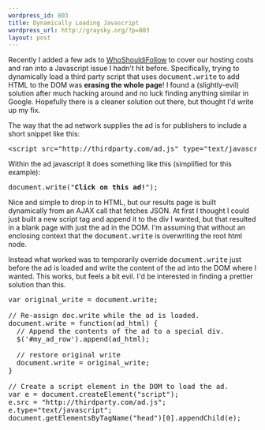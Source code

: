```yaml
--- 
wordpress_id: 803
title: Dynamically Loading Javascript
wordpress_url: http://graysky.org/?p=803
layout: post
---
```

Recently I added a few ads to <a href="http://whoshouldifollow.com">WhoShouldiFollow</a> to cover our hosting costs and ran into a Javascript issue I hadn't hit before. Specifically, trying to dynamically load a third party script that uses <tt>document.write</tt> to add HTML to the DOM was <b>erasing the whole page</b>! I found a (slightly-evil) solution after much hacking around and no luck finding anything similar in Google. Hopefully there is a cleaner solution out there, but thought I'd write up my fix.

The way that the ad network supplies the ad is for publishers to include a short snippet like this:

<pre lang="html">
&lt;script src="http://thirdparty.com/ad.js" type="text/javascript"&gt;&lt;/script&gt;
</pre>

Within the ad javascript it does something like this (simplified for this example):
<pre lang="javascript">
document.write("<b>Click on this ad!</b>");
</pre>

Nice and simple to drop in to HTML, but our results page is built dynamically from an AJAX call that fetches JSON. At first I thought I could just built a new script tag and append it to the div I wanted, but that resulted in a blank page with just the ad in the DOM. I'm assuming that without an enclosing context that the <tt>document.write</tt> is overwriting the root html node.

Instead what worked was to temporarily override <tt>document.write</tt> just before the ad is loaded and write the content of the ad into the DOM where I wanted. This works, but feels a bit evil. I'd be interested in finding a prettier solution than this.

<pre lang="javascript">
var original_write = document.write;

// Re-assign doc.write while the ad is loaded.
document.write = function(ad_html) {
  // Append the contents of the ad to a special div.
  $('#my_ad_row').append(ad_html);

  // restore original write
  document.write = original_write; 
}
  
// Create a script element in the DOM to load the ad.
var e = document.createElement("script");
e.src = "http://thirdparty.com/ad.js";
e.type="text/javascript";
document.getElementsByTagName("head")[0].appendChild(e);
</pre>
